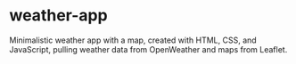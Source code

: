 # weather-app
Minimalistic weather app with a map, created with HTML, CSS, and JavaScript, pulling weather data from OpenWeather and maps from Leaflet.
